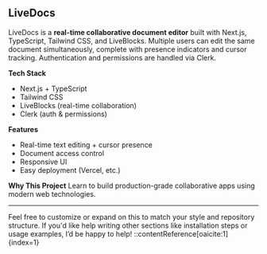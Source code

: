 ## LiveDocs

LiveDocs is a **real-time collaborative document editor** built with Next.js, TypeScript, Tailwind CSS, and LiveBlocks. Multiple users can edit the same document simultaneously, complete with presence indicators and cursor tracking. Authentication and permissions are handled via Clerk.

**Tech Stack**
- Next.js + TypeScript
- Tailwind CSS
- LiveBlocks (real-time collaboration)
- Clerk (auth & permissions)

**Features**
- Real-time text editing + cursor presence
- Document access control
- Responsive UI
- Easy deployment (Vercel, etc.)

**Why This Project**
Learn to build production-grade collaborative apps using modern web technologies.

---

Feel free to customize or expand on this to match your style and repository structure. If you'd like help writing other sections like installation steps or usage examples, I’d be happy to help!
::contentReference[oaicite:1]{index=1}
